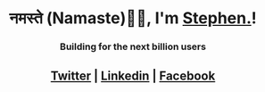 <!---
iamstepaul/iamstepaul is a ✨ special ✨ repository because its `README.md` (this file) appears on your GitHub profile.
You can click the Preview link to take a look at your changes.
--->
<h1 align="center"> नमस्ते (Namaste)🙏🏻, I'm <a href="https://x.com/stephendache/">Stephen.</a>!</h1> 
<h3 align="center">Building for the next billion users</h3>
<h2 align="center"><a href="https://twitter.com/stephendache/">Twitter</a> | <a href="https://linkedin.com/in/stephendache/">Linkedin</a> | <a href="https://facebook.com/stephendache/">Facebook</a></h2>
